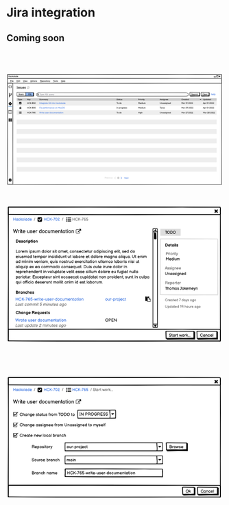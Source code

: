 # Jira integration

## Coming soon

## &nbsp;

![Workgroup list Jira issues](<lib/Workgroup%20list%20Jira%20issues.png>)

&nbsp;

![Workgroup Jira issue details](<lib/Workgroup%20Jira%20issue%20details.png>)

&nbsp;

&nbsp;

![Workgroup Jira issue start work](<lib/Workgroup%20Jira%20issue%20start%20work.png>)
